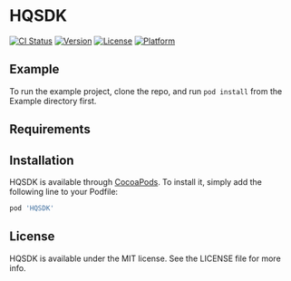 # HQSDK

[![CI Status](https://img.shields.io/travis/x1248399884@163.com/HQSDK.svg?style=flat)](https://travis-ci.org/x1248399884@163.com/HQSDK)
[![Version](https://img.shields.io/cocoapods/v/HQSDK.svg?style=flat)](https://cocoapods.org/pods/HQSDK)
[![License](https://img.shields.io/cocoapods/l/HQSDK.svg?style=flat)](https://cocoapods.org/pods/HQSDK)
[![Platform](https://img.shields.io/cocoapods/p/HQSDK.svg?style=flat)](https://cocoapods.org/pods/HQSDK)

## Example

To run the example project, clone the repo, and run `pod install` from the Example directory first.

## Requirements

## Installation

HQSDK is available through [CocoaPods](https://cocoapods.org). To install
it, simply add the following line to your Podfile:

```ruby
pod 'HQSDK'
```


## License

HQSDK is available under the MIT license. See the LICENSE file for more info.
